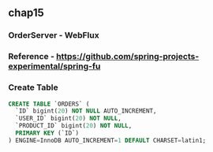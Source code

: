## chap15

### OrderServer - WebFlux

### Reference - https://github.com/spring-projects-experimental/spring-fu

### Create Table

```sql
CREATE TABLE `ORDERS` (
  `ID` bigint(20) NOT NULL AUTO_INCREMENT,
  `USER_ID` bigint(20) NOT NULL,
  `PRODUCT_ID` bigint(20) NOT NULL,
  PRIMARY KEY (`ID`)
) ENGINE=InnoDB AUTO_INCREMENT=1 DEFAULT CHARSET=latin1;
```